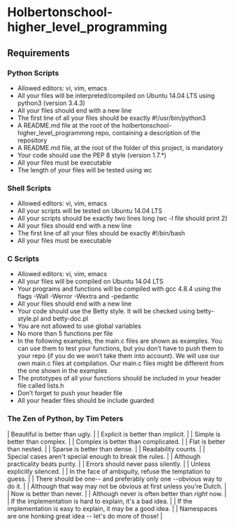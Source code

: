 # Holbertonschool-higher_level_programming

## Requirements

### Python Scripts

- Allowed editors: vi, vim, emacs
- All your files will be interpreted/compiled on Ubuntu 14.04 LTS using python3 (version 3.4.3)
- All your files should end with a new line
- The first line of all your files should be exactly #!/usr/bin/python3
- A README.md file at the root of the holbertonschool-higher_level_programming repo, containing a description of the repository
- A README.md file, at the root of the folder of this project, is mandatory
- Your code should use the PEP 8 style (version 1.7.*)
- All your files must be executable
- The length of your files will be tested using wc

### Shell Scripts

- Allowed editors: vi, vim, emacs
- All your scripts will be tested on Ubuntu 14.04 LTS
- All your scripts should be exactly two lines long (wc -l file should print 2)
- All your files should end with a new line
- The first line of all your files should be exactly #!/bin/bash
- All your files must be executable

### C Scripts

- Allowed editors: vi, vim, emacs
- All your files will be compiled on Ubuntu 14.04 LTS
- Your programs and functions will be compiled with gcc 4.8.4 using the flags -Wall -Werror -Wextra and -pedantic
- All your files should end with a new line
- Your code should use the Betty style. It will be checked using betty-style.pl and betty-doc.pl
- You are not allowed to use global variables
- No more than 5 functions per file
- In the following examples, the main.c files are shown as examples. You can use them to test your functions, but you don’t have to push them to your repo (if you do we won’t take them into account). We will use our own main.c files at compilation. Our main.c files might be different from the one shown in the examples
- The prototypes of all your functions should be included in your header file called lists.h
- Don’t forget to push your header file
- All your header files should be include guarded

### The Zen of Python, by Tim Peters

| Beautiful is better than ugly. |
| Explicit is better than implicit. |
| Simple is better than complex. |
| Complex is better than complicated. |
| Flat is better than nested. |
| Sparse is better than dense. |
| Readability counts. |
| Special cases aren't special enough to break the rules. |
| Although practicality beats purity. |
| Errors should never pass silently. |
| Unless explicitly silenced. |
| In the face of ambiguity, refuse the temptation to guess. |
| There should be one-- and preferably only one --obvious way to do it. |
| Although that way may not be obvious at first unless you're Dutch. |
| Now is better than never. |
| Although never is often better than *right* now. |
| If the implementation is hard to explain, it's a bad idea. |
| If the implementation is easy to explain, it may be a good idea. |
| Namespaces are one honking great idea -- let's do more of those! |
